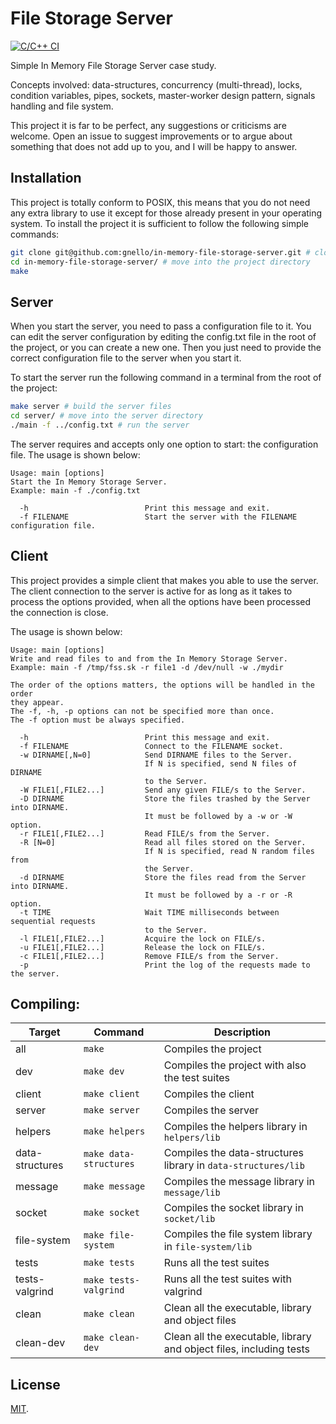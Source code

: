 # File Storage Server
[![C/C++ CI][1]][2]

Simple In Memory File Storage Server case study.  

Concepts involved: data-structures, concurrency (multi-thread), locks, condition variables, pipes, sockets, 
master-worker design pattern, signals handling and file system. 

This project it is far to be perfect, any suggestions or criticisms are welcome. Open an issue to suggest improvements 
or to argue about something that does not add up to you, and I will be happy to answer.

## Installation
This project is totally conform to POSIX, this means that you do not need any extra library to use it
except for those already present in your operating system.
To install the project it is sufficient to follow the following simple commands:

```bash
git clone git@github.com:gnello/in-memory-file-storage-server.git # clone the project
cd in-memory-file-storage-server/ # move into the project directory
make
```

## Server
When you start the server, you need to pass a configuration file to it. You can edit the server configuration by editing 
the config.txt file in the root of the project, or you can create a new one. Then you just need to provide the correct 
configuration file to the server when you start it.  

To start the server run the following command in a terminal from the root of the project:

```bash
make server # build the server files 
cd server/ # move into the server directory
./main -f ../config.txt # run the server
```

The server requires and accepts only one option to start: the configuration file. The usage is shown below: 

```text
Usage: main [options]
Start the In Memory Storage Server.
Example: main -f ./config.txt

  -h                          Print this message and exit.
  -f FILENAME                 Start the server with the FILENAME configuration file.
```

## Client
This project provides a simple client that makes you able to use the server. The client connection to the server is 
active for as long as it takes to process the options provided, when all the options have been processed the connection 
is close.  

The usage is shown below:

```text
Usage: main [options]
Write and read files to and from the In Memory Storage Server.
Example: main -f /tmp/fss.sk -r file1 -d /dev/null -w ./mydir

The order of the options matters, the options will be handled in the order
they appear.
The -f, -h, -p options can not be specified more than once.
The -f option must be always specified.

  -h                          Print this message and exit.
  -f FILENAME                 Connect to the FILENAME socket.
  -w DIRNAME[,N=0]            Send DIRNAME files to the Server.
                              If N is specified, send N files of DIRNAME
                              to the Server.
  -W FILE1[,FILE2...]         Send any given FILE/s to the Server.
  -D DIRNAME                  Store the files trashed by the Server into DIRNAME.
                              It must be followed by a -w or -W option.
  -r FILE1[,FILE2...]         Read FILE/s from the Server.
  -R [N=0]                    Read all files stored on the Server.
                              If N is specified, read N random files from
                              the Server.
  -d DIRNAME                  Store the files read from the Server into DIRNAME.
                              It must be followed by a -r or -R option.
  -t TIME                     Wait TIME milliseconds between sequential requests
                              to the Server.
  -l FILE1[,FILE2...]         Acquire the lock on FILE/s.
  -u FILE1[,FILE2...]         Release the lock on FILE/s.
  -c FILE1[,FILE2...]         Remove FILE/s from the Server.
  -p                          Print the log of the requests made to the server.
```

## Compiling:

Target | Command | Description
--- | --- | ---
all | `make`| Compiles the project
dev | `make dev`| Compiles the project with also the test suites
client | `make client`| Compiles the client
server | `make server`| Compiles the server
helpers | `make helpers`| Compiles the helpers library in `helpers/lib`
data-structures | `make data-structures`| Compiles the data-structures library in `data-structures/lib`
message | `make message`| Compiles the message library in `message/lib`
socket | `make socket`| Compiles the socket library in `socket/lib`
file-system | `make file-system`| Compiles the file system library in `file-system/lib`
tests | `make tests`| Runs all the test suites
tests-valgrind | `make tests-valgrind`| Runs all the test suites with valgrind
clean | `make clean`| Clean all the executable, library and object files
clean-dev | `make clean-dev`| Clean all the executable, library and object files, including tests

## License

[MIT](LICENSE.md).

[1]: https://github.com/gnello/so-project/actions/workflows/c-cpp.yml/badge.svg
[2]: https://github.com/gnello/so-project/actions/workflows/c-cpp.yml
